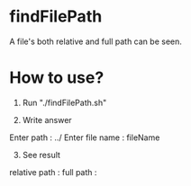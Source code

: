 # findFilePath
A file's both relative and full path can be seen. 

# How to use?

1. Run "./findFilePath.sh"

2. Write answer

Enter path :
../
Enter file name :
fileName

3. See result

relative path : 
full path : 

